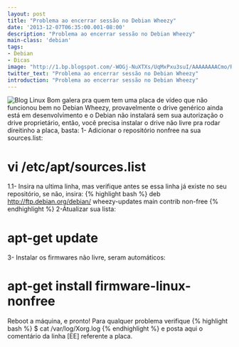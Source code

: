 ```yaml
---
layout: post
title: "Problema ao encerrar sessão no Debian Wheezy"
date: '2013-12-07T06:35:00.001-08:00'
description: "Problema ao encerrar sessão no Debian Wheezy"
main-class: 'debian'
tags:
- Debian
- Dicas
image: "http://1.bp.blogspot.com/-WOGj-NuXTXs/UqMxPxu3suI/AAAAAAAACmo/R14gB2Na_Rs/s72-c/Mo4Ux.png"
twitter_text: "Problema ao encerrar sessão no Debian Wheezy"
introduction: "Problema ao encerrar sessão no Debian Wheezy"
---
```

![Blog Linux](http://1.bp.blogspot.com/-WOGj-NuXTXs/UqMxPxu3suI/AAAAAAAACmo/R14gB2Na_Rs/s320/Mo4Ux.png "Blog Linux")
Bom galera pra quem tem uma placa de vídeo que não funcionou bem no Debian Wheezy, provavelmente o drive genérico ainda está em desenvolvimento e o Debian não instalará sem sua autorização o drive proprietário, então, você precisa instalar o drive não livre pra rodar direitinho a placa, basta:
1- Adicionar o repositório nonfree na sua sources.list: 
# vi /etc/apt/sources.list 
1.1- Insira na ultima linha, mas verifique antes se essa linha já existe no seu repositório, se não, insira: 
{% highlight bash %}
deb http://ftp.debian.org/debian/ wheezy-updates main contrib non-free 
{% endhighlight %}
2-Atualizar sua lista: 
# apt-get update 
3- Instalar os firmwares não livre, seram automáticos: 
# apt-get install firmware-linux-nonfree 
Reboot a máquina, e pronto!  Para qualquer problema verifique {% highlight bash %}
$ cat /var/log/Xorg.log
{% endhighlight %} e posta aqui o comentário da linha [EE] referente a placa.
